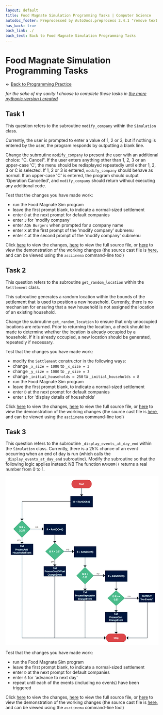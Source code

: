```yaml
---
layout: default
title: Food Magnate Simulation Programming Tasks | Computer Science
autodoc_footer: Preprocessed by AutoDocs.preprocess 2.4.1 "remove text backlinks in index files" ⓒ Starwort, 2020
has_back: true
back_link: ./
back_text: Back to Food Magnate Simulation Programming Tasks
---
```


# Food Magnate Simulation Programming Tasks

← [Back to Programming Practice](./index.html)

*for the sake of my sanity I choose to complete these tasks in [the more pythonic version I created](./pythonic_food_magnate_simulation.py)*

## Task 1

This question refers to the subroutine `modify_company` within the `Simulation` class.

Currently, the user is prompted to enter a value of 1, 2 or 3, but if nothing is entered by the user, the program responds by outputting a blank line.

Change the subroutine `modify_company` to present the user with an additional choice: "C. Cancel". If the user enters anything other than 1, 2, 3 or an upper-case 'C', the menu should be redisplayed repeatedly until either 1, 2, 3 or C is selected. If 1, 2 or 3 is entered, `modify_company` should behave as normal. If an upper-case 'C' is entered, the program should output 'Operation Cancelled', and `modify_company` should return without executing any additional code.

Test that the changes you have made work:

- run the Food Magnate Sim program
- leave the first prompt blank, to indicate a normal-sized settlement
- enter `D` at the next prompt for default companies
- enter `3` for 'modify company'
- enter `AQA Burgers` when prompted for a company name
- enter `X` at the first prompt of the 'modify company' submenu
- enter `C` at the second prompt of the 'modify company' submenu

Click [here](./task_1.diff) to view the changes, [here](./pythonic_food_magnate_simulation_task_1.py) to view the full source file, or [here](https://asciinema.org/a/GScNovuXm5mVAWNgHZRTx9Hk5) to view the demonstration of the working changes (the source cast file is [here](./task_1.cast), and can be viewed using the `asciinema` command-line tool)

## Task 2

This question refers to the subroutine `get_random_location` within the `Settlement` class.

This subroutine generates a random location within the bounds of the settlement that is used to position a new household. Currently, there is no mechanism for ensuring that a new household is not assigned the location of an existing household.

Change the subroutine `get_random_location` to ensure that only unoccupied locations are returned. Prior to returning the location, a check should be made to determine whether the location is already occupied by a household. If it is already occupied, a new location should be generated, repeatedly if necessary.

Test that the changes you have made work:

- modify the `Settlement` constructor in the following ways:
- change `_x_size = 1000` to `_x_size = 3`
- change `_y_size = 1000` to `_y_size = 3`
- change `_initial_households = 250` to `_initial_households = 8`
- run the Food Magnate Sim program
- leave the first prompt blank, to indicate a normal-sized settlement
- enter `D` at the next prompt for default companies
- enter `1` for 'display details of households'

Click [here](./task_2.diff) to view the changes, [here](./pythonic_food_magnate_simulation_task_2.py) to view the full source file, or [here](https://asciinema.org/a/rcu9oyb6Qg58vQTiMmpbIdhue) to view the demonstration of the working changes (the source cast file is [here](./task_2.cast), and can be viewed using the `asciinema` command-line tool)

## Task 3

This question refers to the subroutine `_display_events_at_day_end` within the `Simulation` class.
Currently, there is a 25% chance of an event occurring when an end of day is run (which calls the `_display_events_at_day_end` subroutine). Modify the subroutine so that the following logic applies instead:
NB The function `RANDOM()` returns a real number from 0 to 1.

[![Task 3 logic](./task_3_logic.png)](./task_3_logic.png)

Test that the changes you have made work:

- run the Food Magnate Sim program
- leave the first prompt blank, to indicate a normal-sized settlement
- enter `D` at the next prompt for default companies
- enter `6` for 'advance to next day'
- repeat until each of the events (including no events) have been triggered

Click [here](./task_3.diff) to view the changes, [here](./pythonic_food_magnate_simulation_task_3.py) to view the full source file, or [here](https://asciinema.org/a/L1NIRev1K23g6FkT8wClAeBoo) to view the demonstration of the working changes (the source cast file is [here](./task_3.cast), and can be viewed using the `asciinema` command-line tool)
